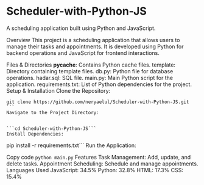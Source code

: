 # Scheduler-with-Python-JS
A scheduling application built using Python and JavaScript.

Overview
This project is a scheduling application that allows users to manage their tasks and appointments. It is developed using Python for backend operations and JavaScript for frontend interactions.

Files & Directories
__pycache__: Contains Python cache files.
template: Directory containing template files.
db.py: Python file for database operations.
hadar.sql: SQL file.
main.py: Main Python script for the application.
requirements.txt: List of Python dependencies for the project.
Setup & Installation
Clone the Repository:

``` Copy code
git clone https://github.com/neryaelul/Scheduler-with-Python-JS.git ```
Navigate to the Project Directory:


```cd Scheduler-with-Python-JS```
Install Dependencies:

```
pip install -r requirements.txt```
Run the Application:


Copy code
```python main.py```
Features
Task Management: Add, update, and delete tasks.
Appointment Scheduling: Schedule and manage appointments.
Languages Used
JavaScript: 34.5%
Python: 32.8%
HTML: 17.3%
CSS: 15.4%
